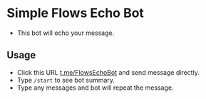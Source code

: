 # Simple Flows Echo Bot
- This bot will echo your message.

## Usage
- Click this URL [t.me/FlowsEchoBot](https://t.me/FlowsEchoBot) and send message directly.
- Type `/start` to see bot summary.
- Type any messages and bot will repeat the message.
